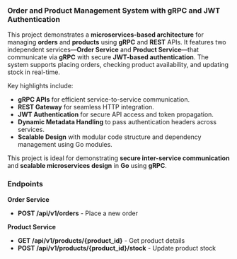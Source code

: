 ### **Order and Product Management System with gRPC and JWT Authentication**  

This project demonstrates a **microservices-based architecture** for managing **orders** and **products** using **gRPC** and **REST** APIs. It features two independent services—**Order Service** and **Product Service**—that communicate via **gRPC** with secure **JWT-based authentication**. The system supports placing orders, checking product availability, and updating stock in real-time.  

Key highlights include:  
- **gRPC APIs** for efficient service-to-service communication.  
- **REST Gateway** for seamless HTTP integration.  
- **JWT Authentication** for secure API access and token propagation.  
- **Dynamic Metadata Handling** to pass authentication headers across services.  
- **Scalable Design** with modular code structure and dependency management using Go modules.  

This project is ideal for demonstrating **secure inter-service communication** and **scalable microservices design** in **Go** using **gRPC**.

### **Endpoints**  

**Order Service**  
- **POST /api/v1/orders** - Place a new order  

**Product Service**  
- **GET /api/v1/products/{product_id}** - Get product details  
- **POST /api/v1/products/{product_id}/stock** - Update product stock  
